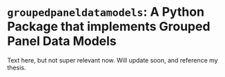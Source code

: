 # ```groupedpaneldatamodels```: A Python Package that implements Grouped Panel Data Models

Text here, but not super relevant now. Will update soon, and reference my thesis.